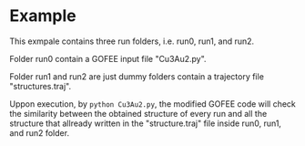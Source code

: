 # Example 

This exmpale contains three run folders, i.e. run0, run1, and run2. 

Folder run0 contain a GOFEE input file "Cu3Au2.py". 

Folder run1 and run2 are just dummy folders contain a trajectory file "structures.traj". 


Uppon execution, by ```python Cu3Au2.py```, the modified GOFEE code will check the similarity between the obtained structure of every run and all the structure that allready written in the "structure.traj" file inside run0, run1, and run2 folder. 